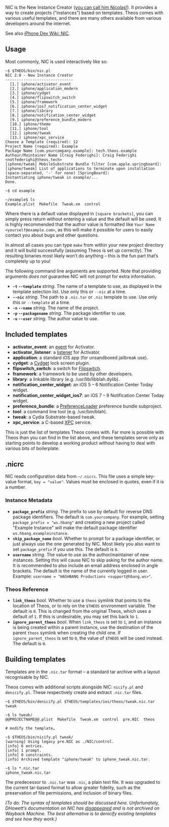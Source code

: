 NIC is the New Instance Creator ([you can call him Nicolas!](https://github.com/theos/theos/commit/6c623614612ac07d1963c851e4a54302be6bf40d)). It provides a way to create projects (“instances”) based on templates. Theos comes with various useful templates, and there are many others available from various developers around the internet.

See also [iPhone Dev Wiki: NIC](http://iphonedevwiki.net/index.php/NIC).

## Usage
Most commonly, NIC is used interactively like so:

```console
~$ $THEOS/bin/nic.pl
NIC 2.0 - New Instance Creator
------------------------------
  [1.] iphone/activator_event
  [2.] iphone/application_modern
  [3.] iphone/cydget
  [4.] iphone/flipswitch_switch
  [5.] iphone/framework
  [6.] iphone/ios7_notification_center_widget
  [7.] iphone/library
  [8.] iphone/notification_center_widget
  [9.] iphone/preference_bundle_modern
  [10.] iphone/theme
  [11.] iphone/tool
  [12.] iphone/tweak
  [13.] iphone/xpc_service
Choose a Template (required): 12
Project Name (required): Example
Package Name [com.yourcompany.example]: tech.theos.example
Authour/Maintainer Name [Craig Federighi]: Craig Federighi <notfederighi@theos.tech>
[iphone/tweak] MobileSubstrate Bundle filter [com.apple.springboard]: 
[iphone/tweak] List of applications to terminate upon installation (space-separated, '-' for none) [SpringBoard]: 
Instantiating iphone/tweak in example/...
Done.

~$ cd example

~/example$ ls
Example.plist  Makefile  Tweak.xm  control
```

Where there is a default value displayed in `[square brackets]`, you can simply press return without entering a value and the default will be used. It is highly recommended that the author value is formatted like `Your Name <yourself@example.com>`, as this will make it possible for users to easily contact you about bugs and other questions.

In almost all cases you can type `make` from within your new project directory and it will build successfully (assuming Theos is set up correctly). The resulting binaries most likely won’t do anything – this is the fun part that’s completely up to you!

The following command line arguments are supported. Note that providing arguments *does not* guarantee NIC will not prompt for extra information.

* **`-t` `--template`** *string*. The name of a template to use, as displayed in the template selection list. Use only this or `--nic` at a time.
* **`--nic`** *string*. The path to a `.nic.tar` or `.nic` template to use. Use only this or `--template` at a time.
* **`-n` `--name`** *string*. The name of the project.
* **`-p` `--packagename`** *string*. The package identifier to use.
* **`-u` `--user`** *string*. The author value to use.

## Included templates
* **activator_event**: an [event](http://iphonedevwiki.net/index.php/Libactivator#Sending_Events_.28via_LAEvent.29) for Activator.
* **activator_listener**: a [listener](http://iphonedevwiki.net/index.php/Libactivator#Observing_Events_.28via_LAListener.29) for Activator.
* **application**: a standard iOS app (for unsandboxed jailbreak use).
* **cydget**: a [Cydget](https://cydia.saurik.com/info/cydget/) lock screen plugin.
* **flipswitch_switch**: a switch for [Flipswitch](https://github.com/A3Tweaks/Flipswitch).
* **framework**: a framework to be used by other developers.
* **library**: a linkable library (e.g. /usr/lib/libblah.dylib).
* **notification_center_widget**: an iOS 5 – 6 Notification Center Today widget.
* **notification_center_widget_ios7**: an iOS 7 – 9 Notification Center Today widget.
* **preference_bundle**: a [PreferenceLoader](http://iphonedevwiki.net/index.php/PreferenceLoader) preference bundle subproject.
* **tool**: a command line tool (e.g. /usr/bin/blah).
* **tweak**: a Cydia Substrate-based tweak.
* **xpc_service**: a C-based [XPC](https://developer.apple.com/library/content/documentation/MacOSX/Conceptual/BPSystemStartup/Chapters/CreatingXPCServices.html) service.

This is just the list of templates Theos comes with. Far more is possible with Theos than you can find in the list above, and these templates serve only as starting points to develop a working product without having to deal with various bits of boilerplate.

## .nicrc
NIC reads configuration data from `~/.nicrc`. This file uses a simple key-value format, `key = "value"`. Values must be enclosed in quotes, even if it is a number.

### Instance Metadata
* **`package_prefix`** *string*. The prefix to use by default for reverse DNS package identifiers. The default is `com.yourcompany`. For example, setting `package_prefix = "ws.hbang"` and creating a new project called "Example Instance" will make the default package identifier `ws.hbang.exampleinstance`.
* **`skip_package_name`** *bool*. Whether to prompt for a package identifier, or just always use the one generated by NIC. Most likely you also want to set `package_prefix` if you use this. The default is `0`.
* **`username`** *string*. The value to use as the author/maintainer of new instances. Setting this will cause NIC to skip asking for the author name. It is recommended to also include an email address enclosed in angle brackets. The default is the name of the currently logged in user. Example: `username = "HASHBANG Productions <support@hbang.ws>"`.

### Theos Reference
* **`link_theos`** *bool*. Whether to use a `theos` symlink that points to the location of Theos, or to rely on the `$THEOS` environment variable. The default is `0`. This is changed from the original Theos, which uses a default of `1`. If this is undesirable, you may set this back to `1`.
* **`ignore_parent_theos`** *bool*. When `link_theos` is set to `1`, and an instance is being created within a parent instance, use the destination of the parent `theos` symlink when creating the child one. If `ignore_parent_theos` is set to `0`, the value of `$THEOS` will be used instead. The default is `0`.

## Building templates
Templates are in the `.nic.tar` format – a standard tar archive with a layout recognisable by NIC.

Theos comes with additional scripts alongside NIC: `nicify.pl` and `denicify.pl`. These respectively create and extract `.nic.tar` files.

```console
~$ $THEOS/bin/denicify.pl $THEOS/templates/ios/theos/tweak.nic.tar tweak

~$ ls tweak/
@@PROJECTNAME@@.plist  Makefile  Tweak.xm  control  pre.NIC  theos

# modify the template…

~$ $THEOS/bin/nicify.pl tweak/
[warning] Using legacy pre.NIC as ./NIC/control.
[info] 6 entries.
[info] 1 prompt.
[info] 0 constraints.
[info] Archived template "iphone/tweak" to iphone_tweak.nic.tar.

~$ ls *.nic.tar
iphone_tweak.nic.tar
```

The predecessor to `.nic.tar` was `.nic`, a plain text file. It was upgraded to the current tar-based format to allow greater fidelity, such as the preservation of file permissions, and inclusion of binary files.

*(To do: The syntax of templates should be discussed here. Unfortunately, DHowett’s documentation on NIC has [disappeared](http://theos.howett.net/nic/) and is not archived on Wayback Machine. The best alternative is to denicify existing templates and see how they work.)*
